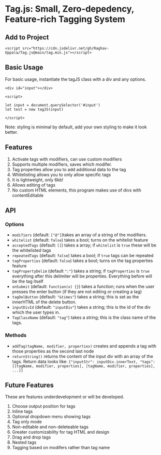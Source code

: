 # Tag.js: Small, Zero-depedency, Feature-rich Tagging System

## Add to Project
```
<script src="https://cdn.jsdelivr.net/gh/Raghav-Uppala/Tag.js@main/tag.min.js"></script>
```
## Basic Usage

For basic usage, instantiate the tagJS class with a div and any options.

```
<div id="input"></div>

<script>

let input = document.querySelector('#input')
let test = new tagJS(input)

</script>
```

Note: styling is minimal by default, add your own styling to make it look better.

## Features

1. Activate tags with modifiers, can use custom modifiers
2. Supports multiple modifiers, saves which modifer.
3. Tag properties allow you to add additional data to the tag
4. Whitelisting allows you to only allow specific tags
5. It is lightweight, only 6kb!
6. Allows editing of tags
7. No custom HTML elements, this program makes use of divs with contentEditable

## API
### Options
- `modifiers` (default: `["@"]`)takes an array of a string of the modifiers.
- `whitelist` (default: `false`) takes a bool; turns on the whitelist feature
- `acceptedTags` (default: `[]`) takes a array; if `whitelist` is `true` these will be the whitelisted tags
- `repeatedTags` (default: `false`) takes a bool; if `true` tags can be repeated
- `tagProperties` (default: `false`) takes a bool; turns on the tag properties feature
- `tagPropertyDelim` (default `":"`) takes a string; if `tagProperties` is `true` everything after this delimiter will be properties. Everything before will be the tag itself
- `onSubmit` (default: `function(x) {}`) takes a function; runs when the user presses the enter button (if they are not editing or creating a tag)
- `tagDelButton` (default: `"&times"`) takes a string; this is set as the innerHTML of the delete button.
- `inputDivId` (default: `"inputDiv"`) takes a string; this is the id of the div which the user types in.
- `TagClassName` (default: `"tag"`) takes a string; this is the class name of the tags.

### Methods
- `addTag(tagName, modifier, properties)` creates and appends a tag with those properties as the second last node
- `returnString()` returns the content of the input div with an array of the tags. Return data looks like: `{"inputStr": inputDiv.innerText, "tags":[[tagName, modifier, properties], [tagName, modifier, properties], ...]}`

## Future Features
These are features underdevelopment or will be developed.

1. Choose output position for tags
2. Inline tags
3. Optional dropdown menu showing tags
4. Tag only mode
5. Non-editable and non-deleteable tags
6. Greater customizability for tag HTML and design
7. Drag and drop tags
8. Nested tags
9. Tagging based on modifers rather than tag name
